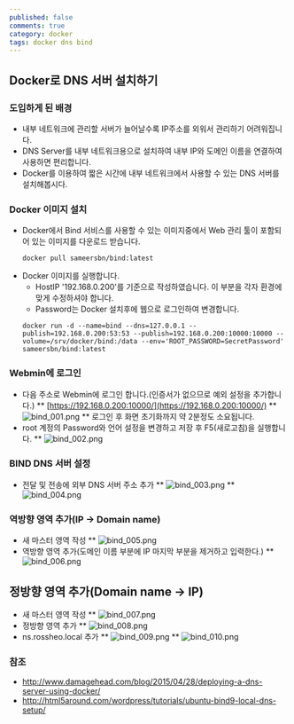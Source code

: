 ```yaml
---
published: false
comments: true
category: docker
tags: docker dns bind
---
```

## Docker로 DNS 서버 설치하기

### 도입하게 된 배경
* 내부 네트워크에 관리할 서버가 늘어날수록 IP주소를 외워서 관리하기 어려워집니다.
* DNS Server를 내부 네트워크용으로 설치하여 내부 IP와 도메인 이름을 연결하여 사용하면 편리합니다.
* Docker를 이용하여 짧은 시간에 내부 네트워크에서 사용할 수 있는 DNS 서버를 설치해봅시다.

### Docker 이미지 설치
* Docker에서 Bind 서비스를 사용할 수 있는 이미지중에서 Web 관리 툴이 포함되어 있는 이미지를 다운로드 받습니다.
	```
    docker pull sameersbn/bind:latest
    ```
* Docker 이미지를 실행합니다.
	* HostIP '192.168.0.200'를 기준으로 작성하였습니다. 이 부분을 각자 환경에 맞게 수정하셔야 합니다.
	* Password는 Docker 설치후에 웹으로 로그인하여 변경합니다.
	```
    docker run -d --name=bind --dns=127.0.0.1 --publish=192.168.0.200:53:53 --publish=192.168.0.200:10000:10000 --volume=/srv/docker/bind:/data --env='ROOT_PASSWORD=SecretPassword' sameersbn/bind:latest
    ```

### Webmin에 로그인
* 다음 주소로 Webmin에 로그인 합니다.(인증서가 없으므로 예외 설정을 추가합니다.)
** [https://192.168.0.200:10000/](https://192.168.0.200:10000/)
** ![bind_001.png]({{site.baseurl}}/_posts/bind_001.png)
** 로그인 후 화면 초기화까지 약 2분정도 소요됩니다.
* root 계정의 Password와 언어 설정을 변경하고 저장 후 F5(새로고침)을 실행합니다.
** ![bind_002.png]({{site.baseurl}}/_posts/bind_002.png)

### BIND DNS 서버 설정
* 전달 및 전송에 외부 DNS 서버 주소 추가
** ![bind_003.png]({{site.baseurl}}/_posts/bind_003.png)
** ![bind_004.png]({{site.baseurl}}/_posts/bind_004.png)

### 역방향 영역 추가(IP -> Domain name)
* 새 마스터 영역 작성
** ![bind_005.png]({{site.baseurl}}/_posts/bind_005.png)
* 역방향 영역 추가(도메인 이름 부분에 IP 마지막 부분을 제거하고 입력한다.)
** ![bind_006.png]({{site.baseurl}}/_posts/bind_006.png)

## 정방향 영역 추가(Domain name -> IP)
* 새 마스터 영역 작성
** ![bind_007.png]({{site.baseurl}}/_posts/bind_007.png)
* 정방향 영역 추가
** ![bind_008.png]({{site.baseurl}}/_posts/bind_008.png)
* ns.rossheo.local 추가
** ![bind_009.png]({{site.baseurl}}/_posts/bind_009.png)
** ![bind_010.png]({{site.baseurl}}/_posts/bind_010.png)



### 참조
* http://www.damagehead.com/blog/2015/04/28/deploying-a-dns-server-using-docker/
* http://html5around.com/wordpress/tutorials/ubuntu-bind9-local-dns-setup/